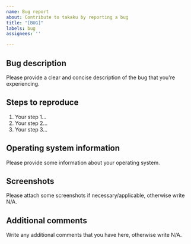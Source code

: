 ```yaml
---
name: Bug report
about: Contribute to takaku by reporting a bug
title: "[BUG]"
labels: bug
assignees: ''

---
```


## Bug description
Please provide a clear and concise description of the bug that you're experiencing.

## Steps to reproduce

1. Your step 1...
2. Your step 2... 
3. Your step 3...

## Operating system information

Please provide some information about your operating system.

## Screenshots 

Please attach some screenshots if necessary/applicable, otherwise write N/A.

## Additional comments

Write any additional comments that you have here, otherwise write N/A.
